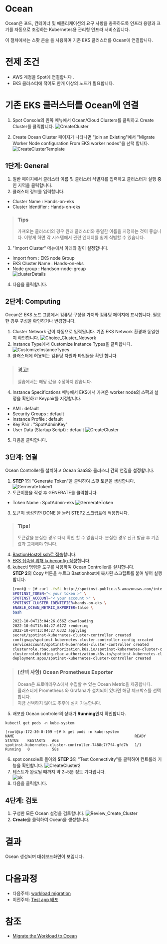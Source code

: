 # Ocean
Ocean은 포드, 컨테이너 및 애플리케이션의 요구 사항을 충족하도록 인프라 용량과 크기를 자동으로 조정하는 Kubernetes용 관리형 인프라 서비스입니다.

이 절차에서는 스팟 콘솔 을 사용하여 기존 EKS 클러스터를 Ocean에 연결합니다.

# 전제 조건
- AWS 계정을 Spot에 연결합니다 .
- EKS 클러스터에 적어도 한개 이상의 노드가 필요합니다.

# 기존 EKS 클러스터를 Ocean에 연결
1. Spot Console의 왼쪽 메뉴에서 Ocean/Cloud Clusters를 클릭하고 Create Cluster를 클릭합니다.
![CreateCluster](https://docs.spot.io/ocean/_media/create-cluster.png)

2. Create Ocean Cluster 페이지가 나타나면 "join an Existing"에서 "Migrate Worker Node configuration From EKS worker nodes"을 선택 합니다.
![CreateClusterTemplate](https://docs.spot.io/ocean/_media/from-eks-worker-nodes1.png) 
<!--![CreateClusterTemplate](./images/CreateOceanClusterTemplate.png)-->


## 1단계: General
1. 일반 페이지에서 클러스터 이름 및 클러스터 식별자를 입력하고 클러스터가 실행 중인 지역을 클릭합니다.
2. 클러스터 정보를 입력합니다. 
- Cluster Name : Hands-on-eks
- Cluster Identifier : Hands-on-eks
> ### Tips
> 가져오는 클러스터의 경우 원래 클러스터와 동일한 이름을 지정하는 것이 좋습니다. 이렇게 하면 각 시스템에서 관련 엔터티를 쉽게 식별할 수 있습니다.

3. "Import Cluster" 메뉴에서 아래와 같이 설정합니다. </br>
- Import from : EKS node Group
- EKS Cluster Name : Hands-on-eks
- Node group : Handson-node-group </br>
![clusterDetails](./images/clusterDetails.png)
4. 다음을 클릭합니다.

## 2단계: Computing
Ocean은 EKS 노드 그룹에서 컴퓨팅 구성을 가져와 컴퓨팅 페이지에 표시합니다. 필요한 경우 구성을 확인하거나 변경합니다.

1. Cluster Network 값이 자동으로 입력됩니다. 기존 EKS Network 환경과 동일한지 확인합니다.
![Choice_Cluster_Network](./Images/Choice_Cluster_Network.png)
2. Instance Type에서 Customize Instance Types을 클릭합니다.
![CustomizeInstanceTypes](./Images/CustomizeInstanceTypes.png)
3. 클러스터에 허용되는 컴퓨팅 자원과 타입들을 확인 합니다.
> ### 경고!
> 실습에서는 해당 값을 수정하지 않습니다.
4. Instance Specifications 메뉴에서 EKS에서 가져온 worker node의 스팩과 설정을 확인하고 Keypair를 지정합니다. 
- AMI : default
- Security Groups : default
- Instance Profile : default
- Key Pair : "SpotAdminKey"
- User Data (Startup Script) : default
  ![CreateCluster](./Images/CreateCluster.png)

5. 다음을 클릭합니다.

## 3단계: 연결
Ocean Controller를 설치하고 Ocean SaaS와 클러스터 간의 연결을 설정합니다.

1. **STEP 1**의 "Generate Token"을 클릭하여 스팟 토큰을 생성합니다.
![GernerateToken1](./Images/GernerateToken1.png)
2. 토큰이름을 작성 후 GENERATE를 클릭합니다.
- Token Name : SpotAdmin-eks
![GernerateToken](./images/GernerateToken.png)
3. 토큰이 생성되면 DONE 을 눌러 STEP2 스크립트에 적용합니다.
> ### Tips!
> 토큰값을 분실한 경우 다시 확인 할 수 없습니다. 분실한 경우 신규 발급 후 기존값과 교체해야 합니다.

4. [BastionHost에 ssh로 접속](../../QuickStart/ConnectToBastion.md)합니다.
5. [EKS 접속을 위해 kubeconfig 작성](../../QuickStart/ConnectedEKSforkubectl.md)합니다.
6. kubectl 명령줄 도구를 사용하여 Ocean Controller를 설치합니다. </br>
**STEP 2**의 Copy 버튼을 누르고 Bastionhost에 복사된 스크립트를 붙여 넣어 실행합니다. </br>
    ```bash
    [root@ ~ ]# curl -fsSL http://spotinst-public.s3.amazonaws.com/integrations/kubernetes/cluster-controller/scripts/init.sh | \
    SPOTINST_TOKEN="< your token >" \
    SPOTINST_ACCOUNT="< your account >" \
    SPOTINST_CLUSTER_IDENTIFIER=hands-on-eks \
    ENABLE_OCEAN_METRIC_EXPORTER=false \
    bash

    2022-10-04T13:04:26.856Z downloading
    2022-10-04T13:04:27.617Z rendering
    2022-10-04T13:04:27.633Z applying
    secret/spotinst-kubernetes-cluster-controller created
    configmap/spotinst-kubernetes-cluster-controller-config created
    serviceaccount/spotinst-kubernetes-cluster-controller created
    clusterrole.rbac.authorization.k8s.io/spotinst-kubernetes-cluster-controller created
    clusterrolebinding.rbac.authorization.k8s.io/spotinst-kubernetes-cluster-controller created
    deployment.apps/spotinst-kubernetes-cluster-controller created
    ```
  > ### (선택 사항) Ocean Prometheus Exporter
  > Ocean은 프로메테우스에서 수집할 수 있는 Ocean Metric을 제공합니다. </br>
  > 클러스터에 Prometheus 와 Grafana가 설치되어 있다면 해당 체크박스를 선택합니다. </br>
  > 지금 선택하지 않아도 추후에 설치 가능합니다.

5. 배포한 Ocean controler의 상태가 **Running**인지 확인합니다.
```
kubectl get pods -n kube-system
```
```
[root@ip-172-30-0-109 ~]# k get pods -n kube-system
NAME                                                      READY   STATUS    RESTARTS   AGE
spotinst-kubernetes-cluster-controller-7488c7f7f4-gfd7h   1/1     Running   0          58s
```
6. spot console로 돌아와 **STEP 3**의 "Test Connectivity"를 클릭하여 컨트롤러 기능을 확인합니다. 
![CreateCluster2](./images/CreateCluster2.png)</br>
7. 테스트가 완료될 때까지 약 2~5분 정도 기다립니다.</br>
![ok](./images/ok.png)
8. 다음을 클릭합니다.

## 4단계: 검토
1. 구성한 모든 Ocean 설정을 검토합니다.
![Review_Create_Cluster](./Images/Review_Create_Cluster.png)
2. **Create**을 클릭하여 Ocean을 생성합니다.

# 결과
Ocean 생성되며 대쉬보드화면이 보입니다.


# 다음과정
- 다음주제: [workload migration](./3-2_WorkloadMigration.md)
- 이전주제: [Test app 배포](../3-0_deploy_testapp.md)

# 참조
- [Migrate the Workload to Ocean](https://docs.spot.io/ocean/getting-started/eks/join-an-existing-cluster)
